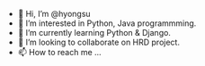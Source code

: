 - 👋 Hi, I’m @hyongsu
- 👀 I’m interested in Python, Java programmming.
- 🌱 I’m currently learning Python & Django.
- 💞️ I’m looking to collaborate on HRD project.
- 📫 How to reach me ...

<!---
hyongsu/hyongsu is a ✨ special ✨ repository because its `README.md` (this file) appears on your GitHub profile.
You can click the Preview link to take a look at your changes.
--->
